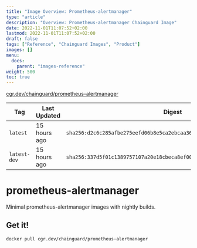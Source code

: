```yaml
---
title: "Image Overview: Prometheus-alertmanager"
type: "article"
description: "Overview: Prometheus-alertmanager Chainguard Image"
date: 2022-11-01T11:07:52+02:00
lastmod: 2022-11-01T11:07:52+02:00
draft: false
tags: ["Reference", "Chainguard Images", "Product"]
images: []
menu:
  docs:
    parent: "images-reference"
weight: 500
toc: true
---
```


[cgr.dev/chainguard/prometheus-alertmanager](https://github.com/chainguard-images/images/tree/main/images/prometheus-alertmanager)

| Tag          | Last Updated | Digest                                                                    |
|--------------|--------------|---------------------------------------------------------------------------|
| `latest`     | 15 hours ago | `sha256:d2c6c285afbe275eefd06b8e5ca2ebcaa360a03aac60e5bb87521d61789b2f2d` |
| `latest-dev` | 15 hours ago | `sha256:337d5f01c1389757107a20e18cbeca8ef00775de65088297eb368cbb1c394866` |

# prometheus-alertmanager

Minimal prometheus-alertmanager images with nightly builds.

## Get it!

```shell
docker pull cgr.dev/chainguard/prometheus-alertmanager
```